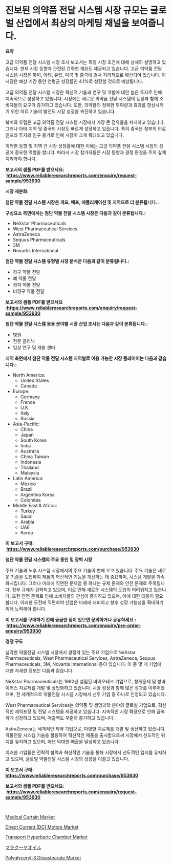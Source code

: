 <p><h1>진보된 의약품 전달 시스템 시장 규모는 글로벌 산업에서 최상의 마케팅 채널을 보여줍니다.</h1></p><p><strong>요약</strong></p>
<p><p>고급 의약품 전달 시스템 시장 조사 보고서는 특정 시장 조건에 대해 상세히 설명하고 있습니다. 현재 시장 동향과 관련된 간략한 개요도 제공되고 있습니다. 고급 의약품 전달 시스템 시장은 북미, 아태, 유럽, 미국 및 중국에 걸쳐 지리적으로 확산되어 있습니다. 이 시장은 예상 기간 동안 연평균 성장률인 4.1%로 성장할 것으로 예상됩니다.</p><p>고급 의약품 전달 시스템 시장은 혁신적 기술과 연구 및 개발에 대한 높은 투자로 인해 지속적으로 성장하고 있습니다. 시장에는 새로운 의약품 전달 시스템의 등장과 함께 소비자들의 요구가 증가하고 있습니다. 또한, 의약품의 정확한 투여량과 효과를 향상시키기 위한 의료 기술의 발전도 시장 성장을 촉진하고 있습니다.</p><p>북미와 유럽은 고급 의약품 전달 시스템 시장에서 가장 큰 점유율을 차지하고 있습니다. 그러나 아태 지역 및 중국의 시장도 빠르게 성장하고 있습니다. 특히 중국은 정부의 의료 인프라 투자와 인구 증가로 인해 시장이 크게 확대되고 있습니다.</p><p>이러한 동향 및 지역 간 시장 성장률에 대한 이해는 고급 의약품 전달 시스템 시장의 성공에 중요한 역할을 합니다. 따라서 시장 참가자들은 시장 동향과 경쟁 환경을 주의 깊게 지켜봐야 합니다.</p></p>
<p><strong>보고서의 샘플 PDF를 받으세요: &nbsp;<a href="https://www.reliableresearchreports.com/enquiry/request-sample/953930">https://www.reliableresearchreports.com/enquiry/request-sample/953930</a></strong></p>
<p><strong>시장 세분화:</strong></p>
<p><strong> 첨단 약물 전달 시스템 시장은 개요, 배포, 애플리케이션 및 지역으로 더 분류됩니다. :</strong></p>
<p><strong>구성요소 측면에서는 첨단 약물 전달 시스템 시장은 다음과 같이 분류됩니다.:</strong></p>
<p><ul><li>NeXstar Pharmaceuticals</li><li>West Pharmaceutical Services</li><li>AstraZeneca</li><li>Sequus Pharmaceuticals</li><li>3M</li><li>Novartis International</li></ul></p>
<p><strong> 첨단 약물 전달 시스템 유형별 시장 분석은 다음과 같이 분류됩니다.:</strong></p>
<p><ul><li>경구 약물 전달</li><li>폐 약물 전달</li><li>경피 약물 전달</li><li>비경구 약물 전달</li></ul></p>
<p><strong>보고서의 샘플 PDF를 받으세요 :<a href="https://www.reliableresearchreports.com/enquiry/request-sample/953930">https://www.reliableresearchreports.com/enquiry/request-sample/953930</a></strong></p>
<p><strong> 첨단 약물 전달 시스템 응용 분야별 시장 산업 조사는 다음과 같이 분류됩니다.:</strong></p>
<p><ul><li>병원</li><li>전문 클리닉</li><li>임상 연구 및 개발 센터</li></ul></p>
<p><strong>지역 측면에서 첨단 약물 전달 시스템 지역별로 이용 가능한 시장 플레이어는 다음과 같습니다.:</strong></p>
<p><ul>
    <li>
        North America:
        <ul>
            <li>United States</li>
            <li>Canada</li>
        </ul>
    </li>
    <li>
        Europe:
        <ul>
            <li>Germany</li>
            <li>France</li>
            <li>U.K.</li>
            <li>Italy</li>
            <li>Russia</li>
        </ul>
    </li>
    <li>
        Asia-Pacific:
        <ul>
            <li>China</li>
            <li>Japan</li>
            <li>South Korea</li>
            <li>India</li>
            <li>Australia</li>
            <li>China Taiwan</li>
            <li>Indonesia</li>
            <li>Thailand</li>
            <li>Malaysia</li>
        </ul>
    </li>
    <li>
        Latin America:
        <ul>
            <li>Mexico</li>
            <li>Brazil</li>
            <li>Argentina Korea</li>
            <li>Colombia</li>
        </ul>
    </li>
    <li>
        Middle East & Africa:
        <ul>
            <li>Turkey</li>
            <li>Saudi</li>
            <li>Arabia</li>
            <li>UAE</li>
            <li>Korea</li>
        </ul>
    </li>
    </ul></p>
<p><strong>이 보고서 구매: &nbsp;<a href="https://www.reliableresearchreports.com/purchase/953930">https://www.reliableresearchreports.com/purchase/953930</a></strong></p>
<p><strong>첨단 약물 전달 시스템의 주요 동인 및 장벽 시장</strong></p>
<p><p>주요 기술과 노후 시스템 시장에서의 주요 기술이 변해 오고 있습니다. 주요 기술은 새로운 기술을 도입하여 제품의 혁신적인 기능을 개선하는 데 중요하며, 시스템 개발을 가속화시킵니다. 그러나 미래에 직면한 문제점 중 하나는 규제 문제와 안전 문제로 주목됩니다. 정부 규제가 강화되고 있으며, 이로 인해 새로운 시스템의 도입이 어려워지고 있습니다. 또한 안전 문제로 인해 소비자들의 관심이 증가하고 있으며, 이에 대한 대응이 필요합니다. 이러한 도전에 직면하여 산업은 미래에 대비하고 향후 성장 가능성을 확대하기 위해 노력해야 합니다.</p></p>
<p><strong>이 보고서를 구매하기 전에 궁금한 점이 있으면 문의하거나 공유하세요.: &nbsp;<a href="https://www.reliableresearchreports.com/enquiry/pre-order-enquiry/953930">https://www.reliableresearchreports.com/enquiry/pre-order-enquiry/953930</a></strong></p>
<p><strong>경쟁 구도</strong></p>
<p><p>심각한 약물전달 시스템 시장에서 경쟁력 있는 주요 기업으로 NeXstar Pharmaceuticals, West Pharmaceutical Services, AstraZeneca, Sequus Pharmaceuticals, 3M, Novartis International 등이 있습니다. 이 중 몇 개 기업에 대한 자세한 정보는 다음과 같습니다.</p><p>NeXstar Pharmaceuticals는 1992년 설립된 바이오테크 기업으로, 항게문제 및 항바이러스 치료제를 개발 및 상업화하고 있습니다. 시장 성장과 함께 많은 성과를 이루어왔으며, 전 세계적으로 약물전달 시스템 시장에서 선두 기업 중 하나로 인정되고 있습니다.</p><p>West Pharmaceutical Services는 의약품 및 생명과학 분야의 글로벌 기업으로, 혁신적인 제약포장 및 전달 시스템을 제공하고 있습니다. 지속적인 시장 확장으로 인해 급속하게 성장하고 있으며, 매출액도 꾸준히 증가하고 있습니다.</p><p>AstraZeneca는 세계적인 제약 기업으로, 다양한 치료제를 개발 및 생산하고 있습니다. 약물전달 시스템 기술을 활용하여 혁신적인 제품을 출시함으로써 시장에서 선도적인 위치를 유지하고 있으며, 매년 막대한 매출을 달성하고 있습니다.</p><p>이러한 기업들은 전략적 협력과 혁신적인 기술을 통해 시장에서 선도적인 입지를 유지하고 있으며, 글로벌 약물전달 시스템 시장의 성장을 이끌고 있습니다.</p></p>
<p><strong>이 보고서 구매: &nbsp; <a href="https://www.reliableresearchreports.com/purchase/953930">https://www.reliableresearchreports.com/purchase/953930</a></strong></p>
<p><strong>보고서의 샘플 PDF를 받으세요: &nbsp;<a href="https://www.reliableresearchreports.com/enquiry/request-sample/953930">https://www.reliableresearchreports.com/enquiry/request-sample/953930</a></strong><strong></strong></p>
<p>&nbsp;</p>
<p><p><a href="https://view.publitas.com/reportprime-1/medical-curtain-market-insights-market-players-and-forecast-till-2031/">Medical Curtain Market</a></p><p><a href="https://github.com/yoshih12/Market-Research-Report-List-2/blob/main/direct-current-dc-motors-market.md">Direct Current (DC) Motors Market</a></p><p><a href="https://zircon-bluebell-299.notion.site/Transport-Hyperbaric-Chamber-Market-Furnish-Information-about-Market-Size-Market-Share-Market-Dyna-c44620b785a247b89e2621745ab85863">Transport Hyperbaric Chamber Market</a></p><p><a href="https://medium.com/@valroy852/%E3%83%9E%E3%83%A9%E3%82%AF%E3%82%B8%E3%83%A3%E3%82%AA%E3%82%A4%E3%83%AB%E5%B8%82%E5%A0%B4%E3%81%AE%E3%83%88%E3%83%AC%E3%83%B3%E3%83%89%E3%81%A8%E5%B8%82%E5%A0%B4%E5%88%86%E6%9E%90%E3%81%AF-2024%E5%B9%B4%E3%81%8B%E3%82%892031%E5%B9%B4%E3%81%BE%E3%81%A7%E3%81%AE%E6%9C%9F%E9%96%93%E3%81%AB%E4%BA%88%E6%B8%AC%E3%81%95%E3%82%8C%E3%81%A6%E3%81%84%E3%81%BE%E3%81%99-18cc43eac8e0">マラクーヤオイル</a></p><p><a href="https://github.com/castoriffic/Market-Research-Report-List-3/blob/main/polyglyceryl-3-diisostearate-market.md">Polyglyceryl-3 Diisostearate Market</a></p></p>